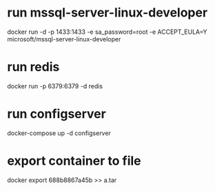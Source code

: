 # run mssql-server-linux-developer
docker run -d -p 1433:1433 -e sa_password=root -e ACCEPT_EULA=Y microsoft/mssql-server-linux-developer

# run redis
docker run -p 6379:6379 -d redis

# run configserver
docker-compose up -d configserver

# export container to file
docker export 688b8867a45b >> a.tar